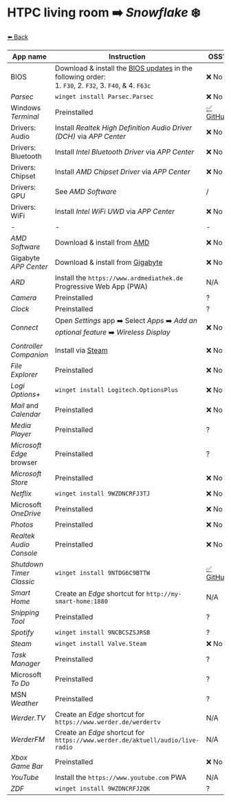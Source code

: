 # HTPC living room ➡️ _Snowflake_ ❄️

[⬅️ Back](./README.md)

| App name | Instruction | OSS? |
| -------- | ----------- | ---- |
| BIOS | Download & install the [BIOS updates](https://www.gigabyte.com/de/Motherboard/B450-I-AORUS-PRO-WIFI-rev-10/support#support-dl-bios) in the following order:<br>1. `F30`, 2. `F32`, 3. `F40`, & 4. `F63c` | ❌ No |
| _Parsec_ | `winget install Parsec.Parsec` | ❌ No |
| Windows _Terminal_ | Preinstalled | [✅ GitHub](https://github.com/Microsoft/Terminal) |
| Drivers: Audio | Install _Realtek High Definition Audio Driver (DCH)_ via _APP Center_ | ❌ No |
| Drivers: Bluetooth | Install _Intel Bluetooth Driver_ via _APP Center_ | ❌ No |
| Drivers: Chipset | Install _AMD Chipset Driver_ via _APP Center_ | ❌ No |
| Drivers: GPU | See _AMD Software_ | / |
| Drivers: WiFi | Install _Intel WiFi UWD_ via _APP Center_ | ❌ No |
| - | - | - |
| _AMD Software_ | Download & install from [AMD](https://www.amd.com/en/support) | ❌ No |
| Gigabyte _APP Center_ | Download & install from [Gigabyte](https://www.gigabyte.com/de/Motherboard/B450-I-AORUS-PRO-WIFI-rev-10/support#support-dl-utility) | ❌ No |
| _ARD_ | Install the `https://www.ardmediathek.de` Progressive Web App (PWA) | N/A |
| _Camera_ | Preinstalled | ? |
| _Clock_ | Preinstalled | ? |
| _Connect_ | Open _Settings_ app ➡️ Select _Apps_ ➡️ _Add an optional feature_ ➡️ _Wireless Display_ | ❌ No |
| _Controller Companion_ | Install via [Steam](https://store.steampowered.com/app/367670) | ❌ No |
| _File Explorer_ | Preinstalled | ❌ No |
| _Logi Options+_ | `winget install Logitech.OptionsPlus` | ❌ No |
| _Mail_ and _Calendar_ | Preinstalled | ❌ No |
| _Media Player_ | Preinstalled | ? |
| _Microsoft Edge_ browser | Preinstalled | ? |
| _Microsoft Store_ | Preinstalled | ❌ No |
| _Netflix_ | `winget install 9WZDNCRFJ3TJ` | ❌ No |
| Microsoft _OneDrive_ | Preinstalled | ❌ No |
| _Photos_ | Preinstalled | ❌ No |
| _Realtek Audio Console_ | Preinstalled | ❌ No |
| _Shutdown Timer Classic_ | `winget install 9NTDG6C9BTTW` | [✅ GitHub](https://github.com/lukaslangrock/ShutdownTimerClassic) |
| _Smart Home_ | Create an _Edge_ shortcut for `http://my-smart-home:1880` | N/A |
| _Snipping Tool_ | Preinstalled | ? |
| _Spotify_ | `winget install 9NCBCSZSJRSB` | ? |
| _Steam_ | `winget install Valve.Steam` | ❌ No |
| _Task Manager_ | Preinstalled | ? |
| Microsoft _To Do_ | Preinstalled | ? |
| MSN _Weather_ | Preinstalled | ? |
| _Werder.TV_ | Create an _Edge_ shortcut for `https://www.werder.de/werdertv` | N/A |
| _WerderFM_ | Create an _Edge_ shortcut for `https://www.werder.de/aktuell/audio/live-radio` | N/A |
| _Xbox Game Bar_ | Preinstalled | ❌ No |
| _YouTube_ | Install the `https://www.youtube.com` PWA | N/A |
| _ZDF_ | `winget install 9WZDNCRFJ2QK` | ? |
